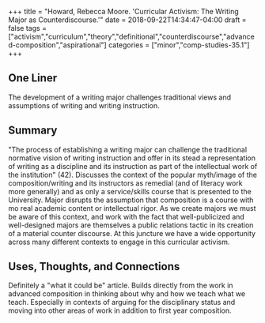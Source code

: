 +++
title = "Howard, Rebecca Moore. 'Curricular Activism: The Writing Major as Counterdiscourse.'"
date = 2018-09-22T14:34:47-04:00
draft = false
tags = ["activism","curriculum","theory","definitional","counterdiscourse","advanced-composition","aspirational"]
categories = ["minor","comp-studies-35.1"]
+++
## One Liner
The development of a writing major challenges traditional views and assumptions of writing and writing instruction.

## Summary
"The process of establishing a writing major can challenge the traditional normative vision of writing instruction and offer in its stead a representation of writing as a discipline and its instruction as part of the intellectual work of the institution" (42). Discusses the context of the popular myth/image of the composition/writing and its instructors as remedial (and of literacy work more generally) and as only a service/skills course that is presented to the University. Major disrupts the assumption that composition is a course with mo real academic content or intellectual rigor. As we create majors we must be aware of this context, and work with the fact that well-publicized and well-designed majors are themselves a public relations tactic in its creation of a material counter discourse. At this juncture we have a wide opportunity across many different contexts to engage in this curricular activism.

## Uses, Thoughts, and Connections
Definitely a "what it could be" article. Builds directly from the work in advanced composition in thinking about why and how we teach what we teach. Especially in contexts of arguing for the disciplinary status and moving into other areas of work in addition to first year composition.

